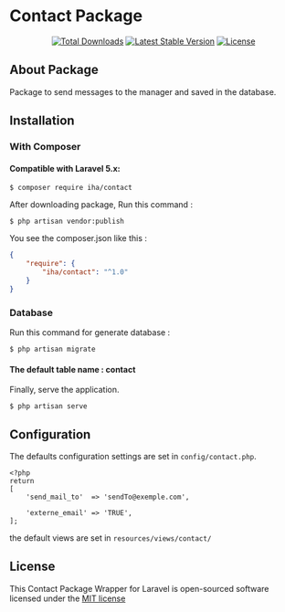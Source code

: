 # Contact Package


<p align="center"> 
<a href="https://packagist.org/packages/iha/contact"><img src="https://poser.pugx.org/iha/contact/d/total.svg" alt="Total Downloads"></a>
<a href="https://packagist.org/packages/iha/contact"><img src="https://poser.pugx.org/iha/contact/v/stable.svg" alt="Latest Stable Version"></a>
<a href="https://packagist.org/packages/iha/contact"><img src="https://poser.pugx.org/iha/contact/license.svg" alt="License"></a>
</p>





## About Package

Package to send messages to the manager and saved in the database.


## Installation

### With Composer

#### Compatible with Laravel 5.x:

```
$ composer require iha/contact
```

After downloading package, Run this command :
```
$ php artisan vendor:publish
```




You see the composer.json like this :
```json
{
    "require": {
        "iha/contact": "^1.0"
    }
}
```



### Database
Run this command for generate database :

```
$ php artisan migrate
```

#### The default table name : contact



Finally, serve the application.

```
$ php artisan serve
```




## Configuration

The defaults configuration settings are set in `config/contact.php`.

```
<?php
return 
[
    'send_mail_to'  => 'sendTo@exemple.com',

    'externe_email' => 'TRUE',
];
```


the default views are set in `resources/views/contact/`




## License

This Contact Package Wrapper for Laravel is open-sourced software licensed under the [MIT license](http://opensource.org/licenses/MIT)
